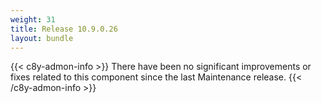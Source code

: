 ```yaml
---
weight: 31
title: Release 10.9.0.26
layout: bundle
---
```


{{< c8y-admon-info >}}
There have been no significant improvements or fixes related to this component since the last Maintenance release.
{{< /c8y-admon-info >}}
